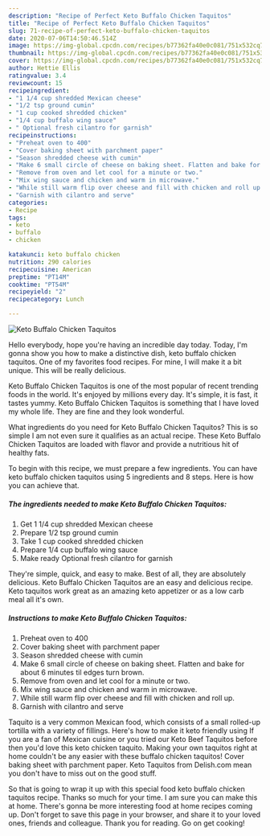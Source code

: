 ```yaml
---
description: "Recipe of Perfect Keto Buffalo Chicken Taquitos"
title: "Recipe of Perfect Keto Buffalo Chicken Taquitos"
slug: 71-recipe-of-perfect-keto-buffalo-chicken-taquitos
date: 2020-07-06T14:50:46.514Z
image: https://img-global.cpcdn.com/recipes/b77362fa40e0c081/751x532cq70/keto-buffalo-chicken-taquitos-recipe-main-photo.jpg
thumbnail: https://img-global.cpcdn.com/recipes/b77362fa40e0c081/751x532cq70/keto-buffalo-chicken-taquitos-recipe-main-photo.jpg
cover: https://img-global.cpcdn.com/recipes/b77362fa40e0c081/751x532cq70/keto-buffalo-chicken-taquitos-recipe-main-photo.jpg
author: Hettie Ellis
ratingvalue: 3.4
reviewcount: 15
recipeingredient:
- "1 1/4 cup shredded Mexican cheese"
- "1/2 tsp ground cumin"
- "1 cup cooked shredded chicken"
- "1/4 cup buffalo wing sauce"
- " Optional fresh cilantro for garnish"
recipeinstructions:
- "Preheat oven to 400"
- "Cover baking sheet with parchment paper"
- "Season shredded cheese with cumin"
- "Make 6 small circle of cheese on baking sheet. Flatten and bake for about 6 minutes til edges turn brown."
- "Remove from oven and let cool for a minute or two."
- "Mix wing sauce and chicken and warm in microwave."
- "While still warm flip over cheese and fill with chicken and roll up."
- "Garnish with cilantro and serve"
categories:
- Recipe
tags:
- keto
- buffalo
- chicken

katakunci: keto buffalo chicken 
nutrition: 290 calories
recipecuisine: American
preptime: "PT14M"
cooktime: "PT54M"
recipeyield: "2"
recipecategory: Lunch

---
```



![Keto Buffalo Chicken Taquitos](https://img-global.cpcdn.com/recipes/b77362fa40e0c081/751x532cq70/keto-buffalo-chicken-taquitos-recipe-main-photo.jpg)

Hello everybody, hope you're having an incredible day today. Today, I'm gonna show you how to make a distinctive dish, keto buffalo chicken taquitos. One of my favorites food recipes. For mine, I will make it a bit unique. This will be really delicious.

Keto Buffalo Chicken Taquitos is one of the most popular of recent trending foods in the world. It's enjoyed by millions every day. It's simple, it is fast, it tastes yummy. Keto Buffalo Chicken Taquitos is something that I have loved my whole life. They are fine and they look wonderful.

What ingredients do you need for Keto Buffalo Chicken Taquitos? This is so simple I am not even sure it qualifies as an actual recipe. These Keto Buffalo Chicken Taquitos are loaded with flavor and provide a nutritious hit of healthy fats.


To begin with this recipe, we must prepare a few ingredients. You can have keto buffalo chicken taquitos using 5 ingredients and 8 steps. Here is how you can achieve that.

<!--inarticleads1-->

##### The ingredients needed to make Keto Buffalo Chicken Taquitos:

1. Get 1 1/4 cup shredded Mexican cheese
1. Prepare 1/2 tsp ground cumin
1. Take 1 cup cooked shredded chicken
1. Prepare 1/4 cup buffalo wing sauce
1. Make ready  Optional fresh cilantro for garnish


They&#39;re simple, quick, and easy to make. Best of all, they are absolutely delicious. Keto Buffalo Chicken Taquitos are an easy and delicious recipe. Keto taquitos work great as an amazing keto appetizer or as a low carb meal all it&#39;s own. 

<!--inarticleads2-->

##### Instructions to make Keto Buffalo Chicken Taquitos:

1. Preheat oven to 400
1. Cover baking sheet with parchment paper
1. Season shredded cheese with cumin
1. Make 6 small circle of cheese on baking sheet. Flatten and bake for about 6 minutes til edges turn brown.
1. Remove from oven and let cool for a minute or two.
1. Mix wing sauce and chicken and warm in microwave.
1. While still warm flip over cheese and fill with chicken and roll up.
1. Garnish with cilantro and serve


Taquito is a very common Mexican food, which consists of a small rolled-up tortilla with a variety of fillings. Here&#39;s how to make it keto friendly using If you are a fan of Mexican cuisine or you tried our Keto Beef Taquitos before then you&#39;d love this keto chicken taquito. Making your own taquitos right at home couldn&#39;t be any easier with these buffalo chicken taquitos! Cover baking sheet with parchment paper. Keto Taquitos from Delish.com mean you don&#39;t have to miss out on the good stuff. 

So that is going to wrap it up with this special food keto buffalo chicken taquitos recipe. Thanks so much for your time. I am sure you can make this at home. There's gonna be more interesting food at home recipes coming up. Don't forget to save this page in your browser, and share it to your loved ones, friends and colleague. Thank you for reading. Go on get cooking!
